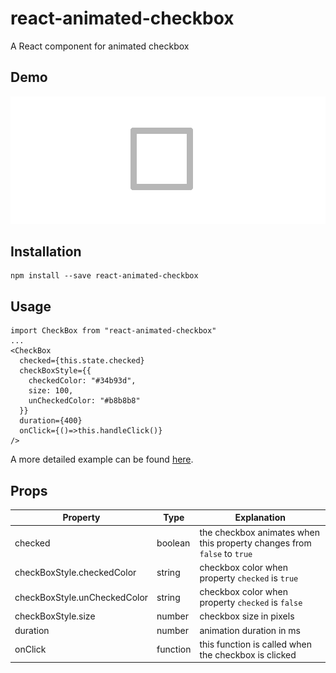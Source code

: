 # react-animated-checkbox
A React component for animated checkbox
## Demo
![GIF](https://github.com/Strider-Alex/github-images/blob/master/react-animated-checkbox/animation.gif)

## Installation
```
npm install --save react-animated-checkbox
```
## Usage
```
import CheckBox from "react-animated-checkbox"
...
<CheckBox
  checked={this.state.checked}
  checkBoxStyle={{
    checkedColor: "#34b93d",
    size: 100,
    unCheckedColor: "#b8b8b8"
  }}
  duration={400}
  onClick={()=>this.handleClick()}
/>
```
A more detailed example can be found [here](https://github.com/Strider-Alex/react-animated-checkbox/tree/master/demo).
## Props
| Property | Type | Explanation |
|---|---|---|
|checked|boolean|the checkbox animates when this property changes from ```false``` to ```true```|
|checkBoxStyle.checkedColor|string|checkbox color when property ```checked``` is ```true```|
|checkBoxStyle.unCheckedColor|string|checkbox color when property ```checked``` is ```false```|
|checkBoxStyle.size|number|checkbox size in pixels|
|duration|number|animation duration in ms
|onClick|function|this function is called when the checkbox is clicked